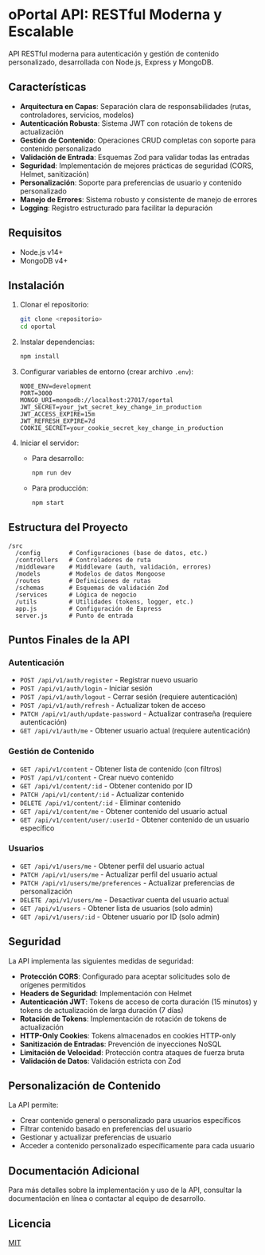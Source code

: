 # oPortal API: RESTful Moderna y Escalable

API RESTful moderna para autenticación y gestión de contenido personalizado, desarrollada con Node.js, Express y MongoDB.

## Características

- **Arquitectura en Capas**: Separación clara de responsabilidades (rutas, controladores, servicios, modelos)
- **Autenticación Robusta**: Sistema JWT con rotación de tokens de actualización
- **Gestión de Contenido**: Operaciones CRUD completas con soporte para contenido personalizado
- **Validación de Entrada**: Esquemas Zod para validar todas las entradas
- **Seguridad**: Implementación de mejores prácticas de seguridad (CORS, Helmet, sanitización)
- **Personalización**: Soporte para preferencias de usuario y contenido personalizado
- **Manejo de Errores**: Sistema robusto y consistente de manejo de errores
- **Logging**: Registro estructurado para facilitar la depuración

## Requisitos

- Node.js v14+
- MongoDB v4+

## Instalación

1. Clonar el repositorio:
   ```bash
   git clone <repositorio>
   cd oportal
   ```

2. Instalar dependencias:
   ```bash
   npm install
   ```

3. Configurar variables de entorno (crear archivo `.env`):
   ```
   NODE_ENV=development
   PORT=3000
   MONGO_URI=mongodb://localhost:27017/oportal
   JWT_SECRET=your_jwt_secret_key_change_in_production
   JWT_ACCESS_EXPIRE=15m
   JWT_REFRESH_EXPIRE=7d
   COOKIE_SECRET=your_cookie_secret_key_change_in_production
   ```

4. Iniciar el servidor:
   - Para desarrollo:
     ```bash
     npm run dev
     ```
   - Para producción:
     ```bash
     npm start
     ```

## Estructura del Proyecto

```
/src
  /config        # Configuraciones (base de datos, etc.)
  /controllers   # Controladores de ruta
  /middleware    # Middleware (auth, validación, errores)
  /models        # Modelos de datos Mongoose
  /routes        # Definiciones de rutas
  /schemas       # Esquemas de validación Zod
  /services      # Lógica de negocio
  /utils         # Utilidades (tokens, logger, etc.)
  app.js         # Configuración de Express
  server.js      # Punto de entrada
```

## Puntos Finales de la API

### Autenticación

- `POST /api/v1/auth/register` - Registrar nuevo usuario
- `POST /api/v1/auth/login` - Iniciar sesión
- `POST /api/v1/auth/logout` - Cerrar sesión (requiere autenticación)
- `POST /api/v1/auth/refresh` - Actualizar token de acceso
- `PATCH /api/v1/auth/update-password` - Actualizar contraseña (requiere autenticación)
- `GET /api/v1/auth/me` - Obtener usuario actual (requiere autenticación)

### Gestión de Contenido

- `GET /api/v1/content` - Obtener lista de contenido (con filtros)
- `POST /api/v1/content` - Crear nuevo contenido
- `GET /api/v1/content/:id` - Obtener contenido por ID
- `PATCH /api/v1/content/:id` - Actualizar contenido
- `DELETE /api/v1/content/:id` - Eliminar contenido
- `GET /api/v1/content/me` - Obtener contenido del usuario actual
- `GET /api/v1/content/user/:userId` - Obtener contenido de un usuario específico

### Usuarios

- `GET /api/v1/users/me` - Obtener perfil del usuario actual
- `PATCH /api/v1/users/me` - Actualizar perfil del usuario actual
- `PATCH /api/v1/users/me/preferences` - Actualizar preferencias de personalización
- `DELETE /api/v1/users/me` - Desactivar cuenta del usuario actual
- `GET /api/v1/users` - Obtener lista de usuarios (solo admin)
- `GET /api/v1/users/:id` - Obtener usuario por ID (solo admin)

## Seguridad

La API implementa las siguientes medidas de seguridad:

- **Protección CORS**: Configurado para aceptar solicitudes solo de orígenes permitidos
- **Headers de Seguridad**: Implementación con Helmet
- **Autenticación JWT**: Tokens de acceso de corta duración (15 minutos) y tokens de actualización de larga duración (7 días)
- **Rotación de Tokens**: Implementación de rotación de tokens de actualización
- **HTTP-Only Cookies**: Tokens almacenados en cookies HTTP-only
- **Sanitización de Entradas**: Prevención de inyecciones NoSQL
- **Limitación de Velocidad**: Protección contra ataques de fuerza bruta
- **Validación de Datos**: Validación estricta con Zod

## Personalización de Contenido

La API permite:

- Crear contenido general o personalizado para usuarios específicos
- Filtrar contenido basado en preferencias del usuario
- Gestionar y actualizar preferencias de usuario
- Acceder a contenido personalizado específicamente para cada usuario

## Documentación Adicional

Para más detalles sobre la implementación y uso de la API, consultar la documentación en línea o contactar al equipo de desarrollo.

## Licencia

[MIT](LICENSE) 